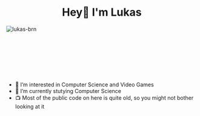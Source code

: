 <!--
**lukas-brn/lukas-brn** is a ✨ _special_ ✨ repository because its `README.md` (this file) appears on your GitHub profile.

Here are some ideas to get you started:
-->

<h1 align="center">Hey👋 I'm Lukas</h1>

<!--
- 🔭 I’m currently working on ...
- 🌱 I’m currently learning ...
- 👯 I’m looking to collaborate on ...
- 🤔 I’m looking for help with ...
- 💬 Ask me about ...
- 📫 How to reach me: ...
- 😄 Pronouns: ...
- ⚡ Fun fact: ...
-->

<p>
  <img align="left" src="https://github-readme-stats.vercel.app/api/top-langs?username=lukas-brn&show_icons=true&locale=en&layout=compact" alt="lukas-brn" />
  <br/>
  <br/>
  <br/>
  <br/>
  <br/>
  <br/>
</p>
<br/>

<ul>
  <li>👀 I’m interested in Computer Science and Video Games</li>
  <li>🌱 I’m currently stutying Computer Science</li>
  <li>📺 Most of the public code on here is quite old, so you might not bother looking at it</li>
</ul>

